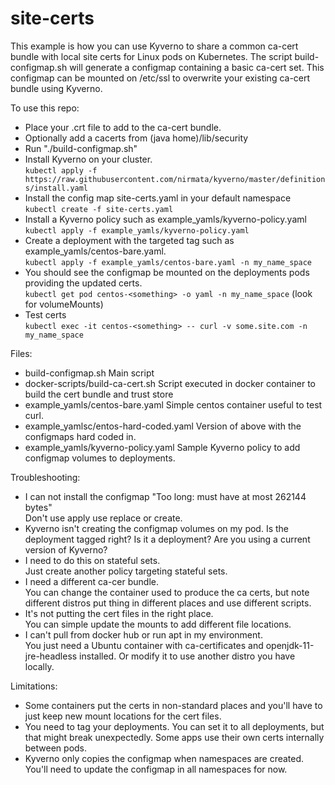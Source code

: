 # site-certs

This example is how you can use Kyverno to share a common ca-cert bundle with local site certs for Linux pods on Kubernetes.  The script build-configmap.sh will generate a configmap containing a basic ca-cert set.  This configmap can be mounted on /etc/ssl to overwrite your existing ca-cert bundle using Kyverno.

To use this repo:
- Place your .crt file to add to the ca-cert bundle.
- Optionally add a cacerts from (java home)/lib/security
- Run "./build-configmap.sh"
- Install Kyverno on your cluster.  
```kubectl apply -f https://raw.githubusercontent.com/nirmata/kyverno/master/definitions/install.yaml```
- Install the config map site-certs.yaml in your default namespace  
```kubectl create -f site-certs.yaml```
- Install a Kyverno policy such as example_yamls/kyverno-policy.yaml  
```kubectl apply -f example_yamls/kyverno-policy.yaml```
- Create a deployment with the targeted tag such as example_yamls/centos-bare.yaml.  
```kubectl apply -f example_yamls/centos-bare.yaml -n my_name_space```
- You should see the configmap be mounted on the deployments pods providing the updated certs.  
```kubectl get pod centos-<something> -o yaml -n my_name_space``` (look for volumeMounts)
- Test certs  
```kubectl exec -it centos-<something> -- curl -v some.site.com -n my_name_space```

Files:
- build-configmap.sh                      Main script
- docker-scripts/build-ca-cert.sh         Script executed in docker container to build the cert bundle and trust store
- example_yamls/centos-bare.yaml          Simple centos container useful to test curl.
- example_yamlsc/entos-hard-coded.yaml    Version of above with the configmaps hard coded in.
- example_yamls/kyverno-policy.yaml       Sample Kyverno policy to add configmap volumes to deployments.


Troubleshooting:
- I can not install the configmap "Too long: must have at most 262144 bytes"  
Don't use apply use replace or create.
- Kyverno isn't creating the configmap volumes on my pod. 
Is the deployment tagged right? Is it a deployment?  Are you using a current version of Kyverno?
- I need to do this on stateful sets.  
Just create another policy targeting stateful sets.
- I need a different ca-cer bundle.  
You can change the container used to produce the ca certs, but note different distros put thing in different places and use different scripts.
- It's not putting the cert files in the right place.  
You can simple update the mounts to add different file locations.
- I can't pull from docker hub or run apt in my environment.  
You just need a Ubuntu container with ca-certificates and openjdk-11-jre-headless installed.  Or modify it to use another distro you have locally.


Limitations:
- Some containers put the certs in non-standard places and you'll have to just keep new mount locations for the cert files.
- You need to tag your deployments.  You can set it to all deployments, but that might break unexpectedly. Some apps use their own certs internally between pods.
- Kyverno only copies the configmap when namespaces are created.  You'll need to update the configmap in all namespaces for now.
